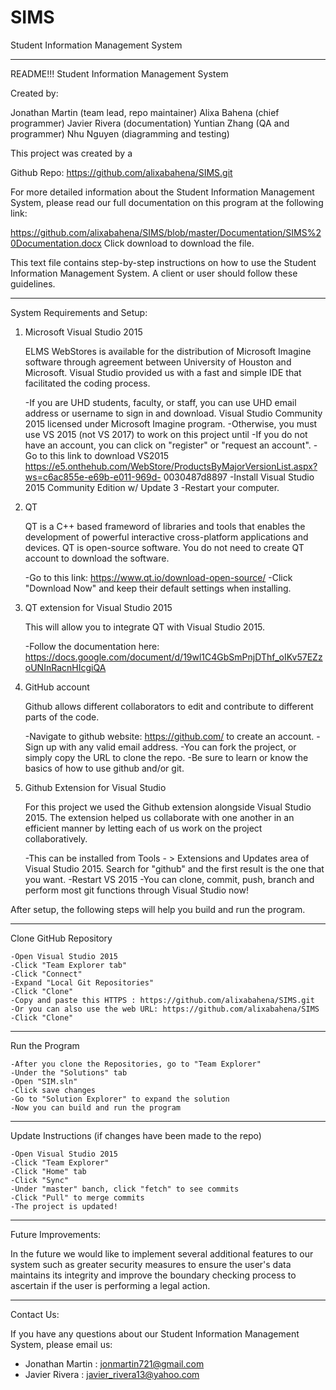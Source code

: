 # SIMS
Student Information Management System

*****************************************************
README!!!
Student Information Management System

Created by:

Jonathan Martin (team lead, repo maintainer)
Alixa Bahena (chief programmer)
Javier Rivera (documentation)
Yuntian Zhang (QA and programmer)
Nhu Nguyen (diagramming and testing)

This project was created by a

Github Repo:
https://github.com/alixabahena/SIMS.git

For more detailed information about the Student Information Management System, please read our full documentation on this program at the following link:

https://github.com/alixabahena/SIMS/blob/master/Documentation/SIMS%20Documentation.docx
Click download to download the file.

This text file contains step-by-step instructions on how to use the Student Information
Management System. A client or user should follow these guidelines.


*****************************************************
System Requirements and Setup:

1. Microsoft Visual Studio 2015 

	ELMS WebStores is available for the distribution of Microsoft Imagine software through agreement between University of Houston 		and Microsoft. Visual Studio provided us with a fast and simple IDE that facilitated the coding process.
	
	-If you are UHD students, faculty, or staff, you can use UHD email address or username to sign in and download. Visual Studio 		Community 2015 licensed under Microsoft Imagine program. 
	-Otherwise, you must use VS 2015 (not VS 2017) to work on this project until 
	-If you do not have an account, you can click on "register" or "request an account".
	-Go to this link to download VS2015 https://e5.onthehub.com/WebStore/ProductsByMajorVersionList.aspx?ws=c6ac855e-e69b-e011-969d-	0030487d8897
	-Install Visual Studio 2015 Community Edition w/ Update 3
	-Restart your computer.

2. QT

	QT is a C++ based frameword of libraries and tools that enables the development of powerful interactive cross-platform 			applications and devices. QT is open-source software. You do not need to create QT account to download the software.
	
	-Go to this link: https://www.qt.io/download-open-source/ 
	-Click "Download Now" and keep their default settings when installing.
	
3. QT extension for Visual Studio 2015

	This will allow you to integrate QT with Visual Studio 2015.
	
	-Follow the documentation here: https://docs.google.com/document/d/19wl1C4GbSmPnjDThf_oIKv57EZzoUNInRacnHIcgiQA

3. GitHub account
	
	Github allows different collaborators to edit and contribute to different parts of the code.
	
	-Navigate to github website: https://github.com/ to create an account.
	-Sign up with any valid email address.
	-You can fork the project, or simply copy the URL to clone the repo.
	-Be sure to learn or know the basics of how to use github and/or git.
	
4. Github Extension for Visual Studio

	For this project we used the Github extension alongside Visual Studio 2015. The extension helped us collaborate with one another 	 in an efficient manner by letting each of us work on the project collaboratively.
	
	-This can be installed from Tools - > Extensions and Updates area of Visual Studio 2015. Search for "github" and the first 		result is the one that you want.
	-Restart VS 2015
	-You can clone, commit, push, branch and perform most git functions through Visual Studio now!

After setup, the following steps will help you build and run the program.


*****************************************************
Clone GitHub Repository

 	-Open Visual Studio 2015
	-Click "Team Explorer tab"
	-Click "Connect"
	-Expand "Local Git Repositories"
	-Click "Clone"
	-Copy and paste this HTTPS : https://github.com/alixabahena/SIMS.git
	-Or you can also use the web URL: https://github.com/alixabahena/SIMS
	-Click "Clone"


*****************************************************
Run the Program

	-After you clone the Repositories, go to "Team Explorer"
	-Under the "Solutions" tab
	-Open "SIM.sln"
	-Click save changes
	-Go to "Solution Explorer" to expand the solution
	-Now you can build and run the program
	

*****************************************************
Update Instructions (if changes have been made to the repo)	
	
	-Open Visual Studio 2015
	-Click "Team Explorer"
	-Click "Home" tab
	-Click "Sync"
	-Under "master" banch, click "fetch" to see commits
	-Click "Pull" to merge commits
	-The project is updated!


*****************************************************
Future Improvements:

In the future we would like to implement several additional features to our system such as greater security measures to ensure the user's data maintains its integrity and improve the boundary checking process to ascertain if the user is performing a legal action.


*****************************************************
Contact Us:

If you have any questions about our Student Information Management System, please email us:

- Jonathan Martin	: jonmartin721@gmail.com
- Javier Rivera		: javier_rivera13@yahoo.com
